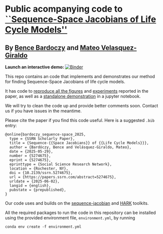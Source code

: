 # Public acompanying code to [``Sequence-Space Jacobians of Life Cycle Models''](https://papers.ssrn.com/sol3/papers.cfm?abstract_id=5274675)

## By [Bence Bardoczy](https://www.bencebardoczy.com/) and [Mateo Velasquez-Giraldo](https://mateovg.com/)

**Launch an interactive demo:**     [![Binder](https://mybinder.org/badge_logo.svg)](https://mybinder.org/v2/gh/Mv77/LC-SSJ_public/HEAD?urlpath=%2Fdoc%2Ftree%2Fdemo.ipynb)

This repo contains an code that implements and demonstrates our method for finding Sequence-Space Jacobians of life cycle models.

It has code to [reproduce all the figures](https://github.com/Mv77/LC-SSJ_public/blob/main/Paper_figures.py) and [experiments](https://github.com/Mv77/LC-SSJ_public/blob/main/LC_IH_benchmarks.py) reported in the paper, as well as a [standalone demonstration](https://github.com/Mv77/LC-SSJ_public/blob/main/demo.ipynb) in a jupyter notebook.

We will try to clean the code up and provide better comments soon. Contact us if you have issues in the meantime.

Please cite the paper if you find this code useful. Here is a suggested `.bib` entry:
```
@online{bardoczy_sequence-space_2025,
  type = {SSRN Scholarly Paper},
  title = {Sequence-{{Space Jacobians}} of {{Life Cycle Models}}},
  author = {Bardóczy, Bence and Velásquez-Giraldo, Mateo},
  date = {2025-05-29},
  number = {5274675},
  eprint = {5274675},
  eprinttype = {Social Science Research Network},
  location = {Rochester, NY},
  doi = {10.2139/ssrn.5274675},
  url = {https://papers.ssrn.com/abstract=5274675},
  urldate = {2025-06-02},
  langid = {english},
  pubstate = {prepublished},
}

```

Our code uses and builds on the [sequence-jacobian](https://github.com/shade-econ/sequence-jacobian/tree/master) and [HARK](https://github.com/econ-ark/HARK) toolkits.

All the required packages to run the code in this repository can be installed using the provided environment file, `environment.yml`, by running
```
conda env create -f environment.yml
```
